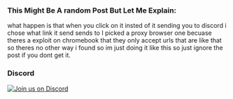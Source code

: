 ### This Might Be A random Post But Let Me Explain:
 what happen is that when you click on it insted of it sending you to discord i chose what link it send sends to
 I picked a proxy browser one becuase theres a exploit on chromebook that they only accept urls that are like
 that so theres no other way i found so im just doing it like this so just ignore the post if you dont get it.




### Discord
[![Join us on Discord](https://invidget.switchblade.xyz/sWPHCdxCPU?theme=dark)](https://study.pitlobra.ro/)
